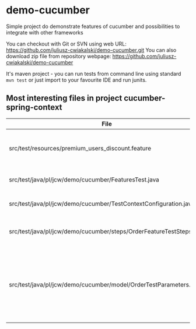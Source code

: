 # demo-cucumber
Simple project do demonstrate features of cucumber and possibilities to integrate with other frameworks

You can checkout with Git or SVN using web URL: https://github.com/juliusz-cwiakalski/demo-cucumber.git
You can also download zip file from repository webpage: https://github.com/juliusz-cwiakalski/demo-cucumber

It's maven project - you can run tests from command line using standard `mvn test` 
or just import to your favourite IDE and run junits.

## Most interesting files in project cucumber-spring-context

| File                                                                | Description                                                                                                                |
|---------------------------------------------------------------------|----------------------------------------------------------------------------------------------------------------------------|
| src/test/resources/premium_users_discount.feature                   | Example feature description using Gherkin language                                                                         |
| src/test/java/pl/jcw/demo/cucumber/FeaturesTest.java                | JUnit test that runs feature test                                                                                          |
| src/test/java/pl/jcw/demo/cucumber/TestContextConfiguration.java    | Spring test context configuation                                                                                           |
| src/test/java/pl/jcw/demo/cucumber/steps/OrderFeatureTestSteps.java | Scenarios steps implementation (glue code)                                                                                 |
| src/test/java/pl/jcw/demo/cucumber/model/OrderTestParameters.java   | POJO used to pass test data between steps - instantiated by Spring using 'cucumber-glue' scope (one instance per scenario) |

